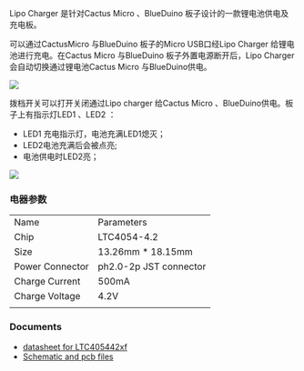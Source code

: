 Lipo Charger 是针对Cactus Micro 、BlueDuino 板子设计的一款锂电池供电及充电板。

可以通过CactusMicro 与BlueDuino 板子的Micro USB口经Lipo Charger 给锂电池进行充电。在Cactus
Micro 与BlueDuino 板子外置电源断开后，Lipo Charger 会自动切换通过锂电池Cactus Micro
与BlueDuino供电。

<img src="http://7fvk57.com1.z0.glb.clouddn.com/lipo-1.jpg">

拨档开关可以打开关闭通过Lipo charger 给Cactus Micro 、BlueDuino供电。板子上有指示灯LED1 、LED2 ：

  - LED1 充电指示灯，电池充满LED1熄灭；
  - LED2电池充满后会被点亮;
  - 电池供电时LED2亮；

<img src="http://7fvk57.com1.z0.glb.clouddn.com/lipo-2.jpg">

### 电器参数

|                 |                        |
| --------------- | ---------------------- |
| Name            | Parameters             |
| Chip            | LTC4054-4.2            |
| Size            | 13.26mm \* 18.15mm     |
| Power Connector | ph2.0-2p JST connector |
| Charge Current  | 500mA                  |
| Charge Voltage  | 4.2V                   |
|  |

### Documents

  - [datasheet for
    LTC405442xf](https://d3s5r33r268y59.cloudfront.net/datasheets/5602/2015-08-18-10-46-36/LTC405442xf.pdf)
  - [Schematic and pcb
    files](https://github.com/AprilBrother/lipo-charger-addon)